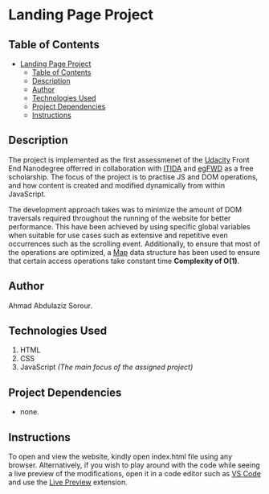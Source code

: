 # Landing Page Project

## Table of Contents

- [Landing Page Project](#landing-page-project)
  - [Table of Contents](#table-of-contents)
  - [Description](#description)
  - [Author](#author)
  - [Technologies Used](#technologies-used)
  - [Project Dependencies](#project-dependencies)
  - [Instructions](#instructions)

## Description

The project is implemented as the first assessmenet of the [Udacity](https://www.udacity.com/) Front End Nanodegree offerred in collaboration with [ITIDA](https://itida.gov.eg/English/Pages/default.aspx) and [egFWD](https://egfwd.com/) as a free scholarship.
The focus of the project is to practise JS and DOM operations, and how content is created and modified dynamically from within JavaScript.

The development approach takes was to minimize the amount of DOM traversals required throughout the running of the website for better performance. This have been achieved by using specific global variables when suitable for use cases such as extensive and repetitive even occurrences such as the scrolling event. Additionally, to ensure that most of the operations are optimized, a [Map](https://developer.mozilla.org/en-US/docs/Web/JavaScript/Reference/Global_Objects/Array/map) data structure has been used to ensure that certain access operations take constant time **Complexity of O(1)**.

## Author

Ahmad Abdulaziz Sorour.

## Technologies Used

1. HTML
2. CSS
3. JavaScript _(The main focus of the assigned project)_

## Project Dependencies

- none.

## Instructions

To open and view the website, kindly open index.html file using any browser.
Alternatively, if you wish to play around with the code while seeing a live preview of the modifications, open it in a code editor such as [VS Code](https://code.visualstudio.com/) and use the [Live Preview](https://marketplace.visualstudio.com/items?itemName=ritwickdey.LiveServer) extension.
